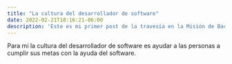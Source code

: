 ```yaml
---
title: "La cultura del desarrollador de software"
date: 2022-02-21T18:16:21-06:00
description: 'Este es mi primer post de la travesía en la Misión de Backend con Node JS de Launch X.'
---
```


Para mi la cultura del desarrollador de software es ayudar a las personas a cumplir sus metas con la ayuda del software.


